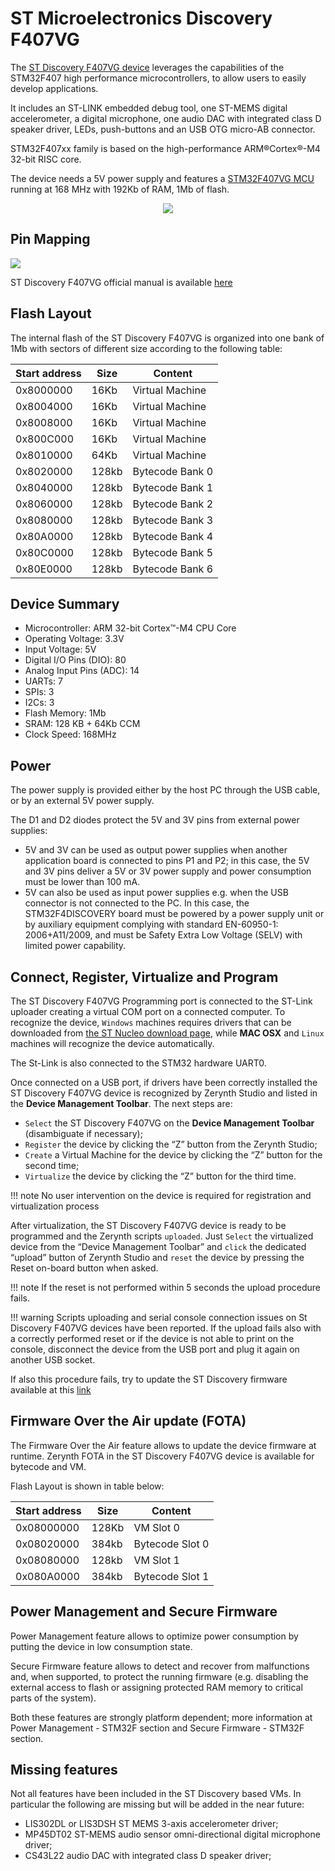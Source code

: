 # ST Microelectronics Discovery F407VG

The [ST Discovery F407VG device](https://www.st.com/en/evaluation-tools/stm32f4discovery.html) leverages the capabilities of the STM32F407 high performance
microcontrollers, to allow users to easily develop applications.

It includes an ST-LINK embedded debug tool, one ST-MEMS digital accelerometer, a digital microphone, one audio DAC with integrated class D speaker driver, LEDs, push-buttons and an USB OTG micro-AB connector.

STM32F407xx family is based on the high-performance ARM®Cortex®-M4 32-bit RISC core.

The device needs a 5V power supply and features a [STM32F407VG MCU](https://www.st.com/content/st_com/en/products/microcontrollers-microprocessors/stm32-32-bit-arm-cortex-mcus/stm32-high-performance-mcus/stm32f4-series/stm32f407-417/stm32f407vg.html) running at 168 MHz with 192Kb of RAM, 1Mb of flash.

<p style="text-align:center;"><img src="https://github.com/zerynth/docs/blob/test/docs/reference/boards/st_discoveryf407vg/docs/img/st_discoveryf407vg.jpg?raw=true"></p>

## Pin Mapping

![](https://github.com/zerynth/docs/blob/test/docs/reference/boards/st_discoveryf407vg/docs/img/st_discoveryf407vg_pin_io.jpg?raw=true)

ST Discovery F407VG official manual is available [here](https://www.st.com/content/ccc/resource/technical/document/user_manual/70/fe/4a/3f/e7/e1/4f/7d/DM00039084.pdf/files/DM00039084.pdf/jcr:content/translations/en.DM00039084.pdf)

## Flash Layout

The internal flash of the ST Discovery F407VG is organized into one bank of 1Mb with sectors of different size according to the following table:

| Start address | Size  | Content         |
|---------------|-------|-----------------|
| 0x8000000     | 16Kb  | Virtual Machine |
| 0x8004000     | 16Kb  | Virtual Machine |
| 0x8008000     | 16Kb  | Virtual Machine |
| 0x800C000     | 16Kb  | Virtual Machine |
| 0x8010000     | 64Kb  | Virtual Machine |
| 0x8020000     | 128kb | Bytecode Bank 0 |
| 0x8040000     | 128kb | Bytecode Bank 1 |
| 0x8060000     | 128kb | Bytecode Bank 2 |
| 0x8080000     | 128kb | Bytecode Bank 3 |
| 0x80A0000     | 128kb | Bytecode Bank 4 |
| 0x80C0000     | 128kb | Bytecode Bank 5 |
| 0x80E0000     | 128kb | Bytecode Bank 6 |

## Device Summary


* Microcontroller: ARM 32-bit Cortex™-M4 CPU Core
* Operating Voltage: 3.3V
* Input Voltage: 5V
* Digital I/O Pins (DIO): 80
* Analog Input Pins (ADC): 14
* UARTs: 7
* SPIs: 3
* I2Cs: 3
* Flash Memory: 1Mb
* SRAM: 128 KB + 64Kb CCM
* Clock Speed: 168MHz

## Power

The power supply is provided either by the host PC through the USB cable, or by an external 5V power supply.

The D1 and D2 diodes protect the 5V and 3V pins from external power supplies:


* 5V and 3V can be used as output power supplies when another application board is connected to pins P1 and P2; in this case, the 5V and 3V pins deliver a 5V or 3V power supply and power consumption must be lower than 100 mA.
* 5V can also be used as input power supplies e.g. when the USB connector is not connected to the PC. In this case, the STM32F4DISCOVERY board must be powered by a power supply unit or by auxiliary equipment complying with standard EN-60950-1: 2006+A11/2009, and must be Safety Extra Low Voltage (SELV) with limited power capability.

## Connect, Register, Virtualize and Program

The ST Discovery F407VG Programming port is connected to the ST-Link uploader creating a virtual COM port on a connected computer. To recognize the device, ```Windows``` machines requires drivers that can be downloaded from [the ST Nucleo download page](http://www.st.com/content/st_com/en/products/development-tools/software-development-tools/stm32-software-development-tools/stm32-utilities/stsw-link009.html), while **MAC OSX** and ```Linux``` machines will recognize the device automatically.

The St-Link is also connected to the STM32 hardware UART0.

Once connected on a USB port, if drivers have been correctly installed the ST Discovery F407VG device is recognized by Zerynth Studio and listed in the **Device Management Toolbar**. The next steps are:

* ```Select``` the ST Discovery F407VG on the **Device Management Toolbar** (disambiguate if necessary);
* ```Register``` the device by clicking the “Z” button from the Zerynth Studio;
* ```Create``` a Virtual Machine for the device by clicking the “Z” button for the second time;
* ```Virtualize``` the device by clicking the “Z” button for the third time.

!!! note
	No user intervention on the device is required for registration and virtualization process

After virtualization, the ST Discovery F407VG device is ready to be programmed and the  Zerynth scripts ```uploaded```. Just ```Select``` the virtualized device from the “Device Management Toolbar” and ```click``` the dedicated “upload” button of Zerynth Studio and ```reset``` the device by pressing the Reset on-board button when asked.

!!! note
	If the reset is not performed within 5 seconds the upload procedure fails.

!!! warning
	Scripts uploading and serial console connection issues on St Discovery F407VG devices have been reported. If the upload fails also with a correctly performed reset or if the device is not able to print on the console, disconnect the device from the USB port and plug it again on another USB socket.

If also this procedure fails, try to update the ST Discovery firmware available at this [link](https://developer.mbed.org/teams/ST/wiki/Nucleo-Firmware)

## Firmware Over the Air update (FOTA)

The Firmware Over the Air feature allows to update the device firmware at runtime. Zerynth FOTA in the ST Discovery F407VG device is available for bytecode and VM.

Flash Layout is shown in table below:

| Start address | Size  | Content         |
|---------------|-------|-----------------|
| 0x08000000    | 128Kb | VM Slot 0       |
| 0x08020000    | 384kb | Bytecode Slot 0 |
| 0x08080000    | 128kb | VM Slot 1       |
| 0x080A0000    | 384kb | Bytecode Slot 1 |

## Power Management and Secure Firmware

Power Management feature allows to optimize power consumption by putting the device in low consumption state.

Secure Firmware feature allows to detect and recover from malfunctions and, when supported, to protect the running firmware (e.g. disabling the external access to flash or assigning protected RAM memory to critical parts of the system).

Both these features are strongly platform dependent; more information at Power Management - STM32F section and Secure Firmware - STM32F section.

## Missing features

Not all features have been included in the ST Discovery based VMs. In particular the following are missing but will be added in the near future:

* LIS302DL or LIS3DSH ST MEMS 3-axis accelerometer driver;
* MP45DT02 ST-MEMS audio sensor omni-directional digital microphone driver;
* CS43L22 audio DAC with integrated class D speaker driver;
<!--stackedit_data:
eyJoaXN0b3J5IjpbODIyMTk0NzYyLC0zODI0NDE3NTVdfQ==
-->
